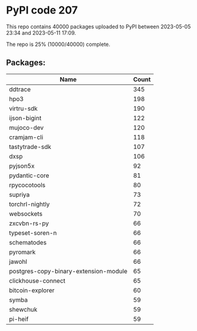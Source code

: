 # PyPI code 207

This repo contains 40000 packages uploaded to PyPI between 
2023-05-05 23:34 and 2023-05-11 17:09.

The repo is 25% (10000/40000) complete.

## Packages:

| Name  | Count |
| ----- | ----- |
| ddtrace | 345 |
| hpo3 | 198 |
| virtru-sdk | 190 |
| ijson-bigint | 122 |
| mujoco-dev | 120 |
| cramjam-cli | 118 |
| tastytrade-sdk | 107 |
| dxsp | 106 |
| pyjson5x | 92 |
| pydantic-core | 81 |
| rpycocotools | 80 |
| supriya | 73 |
| torchrl-nightly | 72 |
| websockets | 70 |
| zxcvbn-rs-py | 66 |
| typeset-soren-n | 66 |
| schematodes | 66 |
| pyromark | 66 |
| jawohl | 66 |
| postgres-copy-binary-extension-module | 65 |
| clickhouse-connect | 65 |
| bitcoin-explorer | 60 |
| symba | 59 |
| shewchuk | 59 |
| pi-heif | 59 |


